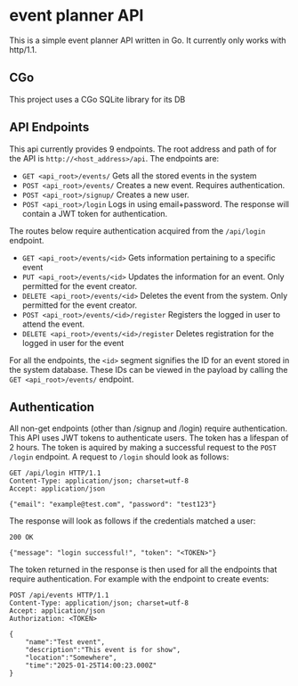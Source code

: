 # event planner API

This is a simple event planner API written in Go. It currently only works with
http/1.1.

## CGo

This project uses a CGo SQLite library for its DB

## API Endpoints

This api currently provides 9 endpoints. The root address and path of for the API
is `http://<host_address>/api`. The endpoints are:
- `GET <api_root>/events/`                  Gets all the stored events in the system
- `POST <api_root>/events/`                 Creates a new event. Requires authentication.
- `POST <api_root>/signup/`                 Creates a new user.
- `POST <api_root>/login`                   Logs in using email+password. The response will contain a JWT token for
                                            authentication.

The routes below require authentication acquired from the `/api/login` endpoint.
- `GET <api_root>/events/<id>`              Gets information pertaining to a specific event
- `PUT <api_root>/events/<id>`              Updates the information for an event. Only permitted for the event creator.
- `DELETE <api_root>/events/<id>`           Deletes the event from the system. Only permitted for the event creator.
- `POST <api_root>/events/<id>/register`    Registers the logged in user to attend the event.
- `DELETE <api_root>/events/<id>/register`  Deletes registration for the logged in user for the event

For all the endpoints, the `<id>` segment signifies the ID for an event
stored in the system database. These IDs can be viewed in the payload
by calling the `GET <api_root>/events/` endpoint.

## Authentication

All non-get endpoints (other than /signup and /login) require authentication. This API uses
JWT tokens to authenticate users. The token has a lifespan of 2 hours. The token is aquired
by making a successful request to the `POST /login` endpoint. A request to `/login` should
look as follows:
```http
GET /api/login HTTP/1.1
Content-Type: application/json; charset=utf-8
Accept: application/json

{"email": "example@test.com", "password": "test123"}
```
The response will look as follows if the credentials matched a user:
```http
200 OK

{"message": "login successful!", "token": "<TOKEN>"}
```

The token returned in the response is then used for all the endpoints that require
authentication. For example with the endpoint to create events:

```http
POST /api/events HTTP/1.1
Content-Type: application/json; charset=utf-8
Accept: application/json
Authorization: <TOKEN>

{
    "name":"Test event",
    "description":"This event is for show",
    "location":"Somewhere",
    "time":"2025-01-25T14:00:23.000Z"
}
```
